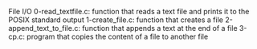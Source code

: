 File I/O
0-read_textfile.c: function that reads a text file and prints it to the POSIX standard output
1-create_file.c: function that creates a file
2-append_text_to_file.c: function that appends a text at the end of a file
3-cp.c: program that copies the content of a file to another file
